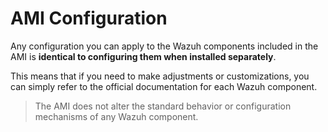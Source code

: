 # AMI Configuration

Any configuration you can apply to the Wazuh components included in the AMI is **identical to configuring them when installed separately**.

This means that if you need to make adjustments or customizations, you can simply refer to the official documentation for each Wazuh component.

> The AMI does not alter the standard behavior or configuration mechanisms of any Wazuh component.
